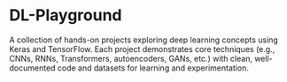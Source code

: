 # DL-Playground

A collection of hands-on projects exploring deep learning concepts using Keras and TensorFlow. Each project demonstrates core techniques (e.g., CNNs, RNNs, Transformers, autoencoders, GANs, etc.) with clean, well-documented code and datasets for learning and experimentation.
